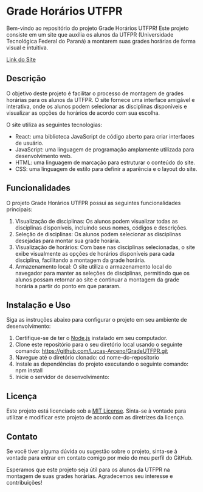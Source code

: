 # Grade Horários UTFPR

Bem-vindo ao repositório do projeto Grade Horários UTFPR! Este projeto consiste em um site que auxilia os alunos da UTFPR (Universidade Tecnológica Federal do Paraná) a montarem suas grades horárias de forma visual e intuitiva.

[Link do Site](https://lucas-arceno.github.io/GradeUTFPR/)

## Descrição

O objetivo deste projeto é facilitar o processo de montagem de grades horárias para os alunos da UTFPR. O site fornece uma interface amigável e interativa, onde os alunos podem selecionar as disciplinas disponíveis e visualizar as opções de horários de acordo com sua escolha.

O site utiliza as seguintes tecnologias:

- React: uma biblioteca JavaScript de código aberto para criar interfaces de usuário.
- JavaScript: uma linguagem de programação amplamente utilizada para desenvolvimento web.
- HTML: uma linguagem de marcação para estruturar o conteúdo do site.
- CSS: uma linguagem de estilo para definir a aparência e o layout do site.

## Funcionalidades

O projeto Grade Horários UTFPR possui as seguintes funcionalidades principais:

1. Visualização de disciplinas: Os alunos podem visualizar todas as disciplinas disponíveis, incluindo seus nomes, códigos e descrições.
2. Seleção de disciplinas: Os alunos podem selecionar as disciplinas desejadas para montar sua grade horária.
3. Visualização de horários: Com base nas disciplinas selecionadas, o site exibe visualmente as opções de horários disponíveis para cada disciplina, facilitando a montagem da grade horária.
4. Armazenamento local: O site utiliza o armazenamento local do navegador para manter as seleções de disciplinas, permitindo que os alunos possam retornar ao site e continuar a montagem da grade horária a partir do ponto em que pararam.

## Instalação e Uso

Siga as instruções abaixo para configurar o projeto em seu ambiente de desenvolvimento:

1. Certifique-se de ter o [Node.js](https://nodejs.org) instalado em seu computador.
2. Clone este repositório para o seu diretório local usando o seguinte comando:
https://github.com/Lucas-Arceno/GradeUTFPR.git
3. Navegue até o diretório clonado:
cd nome-do-repositorio
4. Instale as dependências do projeto executando o seguinte comando:
npm install
5. Inicie o servidor de desenvolvimento:
## Licença

Este projeto está licenciado sob a [MIT License](LICENSE.md). Sinta-se à vontade para utilizar e modificar este projeto de acordo com as diretrizes da licença.

## Contato

Se você tiver alguma dúvida ou sugestão sobre o projeto, sinta-se à vontade para entrar em contato comigo por meio do meu perfil do GitHub.

Esperamos que este projeto seja útil para os alunos da UTFPR na montagem de suas grades horárias. Agradecemos seu interesse e contribuições!




